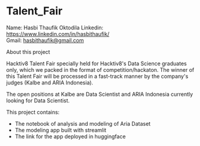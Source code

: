# Talent_Fair

Name: Hasbi Thaufik Oktodila
Linkedin: https://www.linkedin.com/in/hasbithaufik/ <br>
Gmail: hasbithaufik@gmail.com

About this project

Hacktiv8 Talent Fair specially held for Hacktiv8's Data Science graduates only, which we packed in the format of competition/hackaton. The winner of this Talent Fair will be processed in a fast-track manner by the company's judges (Kalbe and ARIA Indonesia).

The open positions at Kalbe are Data Scientist and ARIA Indonesia currently looking for Data Scientist.

This project contains:
- The notebook of analysis and modeling of Aria Dataset
- The modeling app built with streamlit
- The link for the app deployed in huggingface
